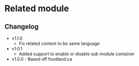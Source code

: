 # Related module
## Changelog
- v1.1.0 
	- Fix related content to be same language
- v1.0.1
	- Added support to enable or disable sub module container
- v1.0.0 - Based off foodland.ca